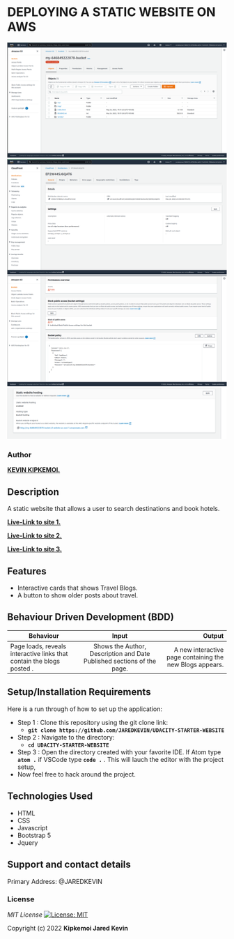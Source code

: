 # DEPLOYING A STATIC WEBSITE ON AWS

![BUCKET NAME](https://github.com/JAREDKEVIN/UDACITY-STARTER-WEBSITE/blob/master/screenshots/bucket.png)
![CLOUDFRONT](https://github.com/JAREDKEVIN/UDACITY-STARTER-WEBSITE/blob/master/screenshots/cloudfront.png)
![PERMISSIONS](https://github.com/JAREDKEVIN/UDACITY-STARTER-WEBSITE/blob/master/screenshots/permissions.png)
![STATIC WEBSITE HOSTING](https://github.com/JAREDKEVIN/UDACITY-STARTER-WEBSITE/blob/master/screenshots/static%20website%20hosting.png)


### Author
 **[KEVIN KIPKEMOI.](https://github.com/JAREDKEVIN)**

## Description

A static website that allows  a user to search destinations and book hotels.

**[Live-Link to site 1.](https://my-646849222878-bucket.s3.amazonaws.com/index.html)**

**[Live-Link to site 2.](https://d394o75htkk6yn.cloudfront.net)**

**[Live-Link to site 3.](http://my-646849222878-bucket.s3-website-us-east-1.amazonaws.com/)**

## Features

* Interactive cards that shows Travel Blogs.
* A button to show older posts about travel.


## Behaviour Driven Development (BDD)
|Behaviour 	           |    Input 	                 |       Output          |
|----------------------------------------------|:-----------------------------------:|-----------------------------:|       
|Page loads, reveals interactive links that contain the blogs posted .                       |   Shows the Author, Description and Date Published sections of the page.                  |A new interactive page containing the new Blogs appears.     |                       |


## Setup/Installation Requirements
Here is a run through of how to set up the application:
* Step 1 : Clone this repository using the git clone link:
  * **`git clone https://github.com/JAREDKEVIN/UDACITY-STARTER-WEBSITE`**
* Step 2 : Navigate to the directory:
  * **`cd UDACITY-STARTER-WEBSITE`**
* Step 3 : Open the directory created with your favorite IDE. If Atom type **`atom .`** if VSCode type **`code .`** . This will lauch the editor with the project setup,
* Now feel free to hack around the project.


## Technologies Used

- HTML
- CSS
- Javascript
- Bootstrap 5
- Jquery

## Support and contact details

Primary Address: @JAREDKEVIN

### License
*MIT License* [![License: MIT](https://img.shields.io/badge/License-MIT-yellow.svg)](license/MIT)

Copyright (c) 2022 **Kipkemoi Jared Kevin**



